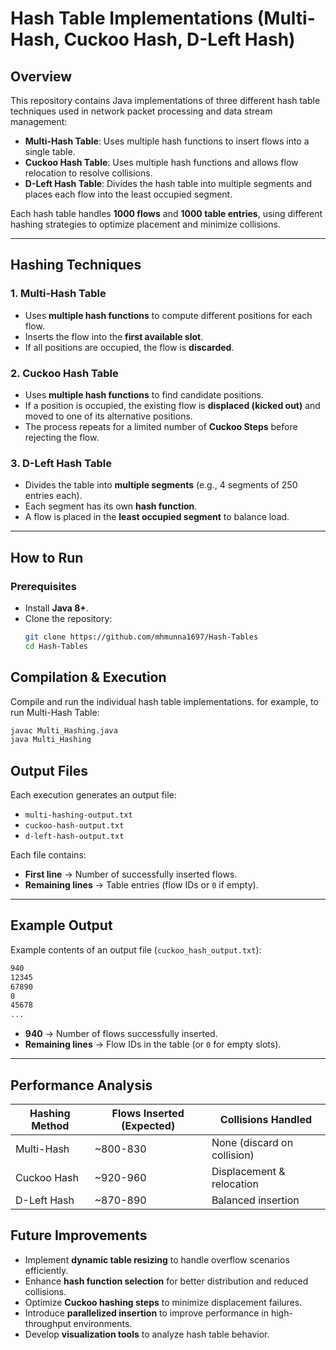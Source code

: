 # **Hash Table Implementations (Multi-Hash, Cuckoo Hash, D-Left Hash)**

## **Overview**
This repository contains Java implementations of three different hash table techniques used in network packet processing and data stream management:

- **Multi-Hash Table**: Uses multiple hash functions to insert flows into a single table.
- **Cuckoo Hash Table**: Uses multiple hash functions and allows flow relocation to resolve collisions.
- **D-Left Hash Table**: Divides the hash table into multiple segments and places each flow into the least occupied segment.

Each hash table handles **1000 flows** and **1000 table entries**, using different hashing strategies to optimize placement and minimize collisions.

---

## **Hashing Techniques**
### **1. Multi-Hash Table**
- Uses **multiple hash functions** to compute different positions for each flow.
- Inserts the flow into the **first available slot**.
- If all positions are occupied, the flow is **discarded**.

### **2. Cuckoo Hash Table**
- Uses **multiple hash functions** to find candidate positions.
- If a position is occupied, the existing flow is **displaced (kicked out)** and moved to one of its alternative positions.
- The process repeats for a limited number of **Cuckoo Steps** before rejecting the flow.

### **3. D-Left Hash Table**
- Divides the table into **multiple segments** (e.g., 4 segments of 250 entries each).
- Each segment has its own **hash function**.
- A flow is placed in the **least occupied segment** to balance load.

---

## **How to Run**
### **Prerequisites**
- Install **Java 8+**.
- Clone the repository:
  ```bash
  git clone https://github.com/mhmunna1697/Hash-Tables
  cd Hash-Tables

## **Compilation & Execution**
Compile and run the individual hash table implementations. for example, to run Multi-Hash Table:

```bash
javac Multi_Hashing.java
java Multi_Hashing
```

## **Output Files**
Each execution generates an output file:

- `multi-hashing-output.txt`
- `cuckoo-hash-output.txt`
- `d-left-hash-output.txt`


Each file contains:

- **First line** → Number of successfully inserted flows.
- **Remaining lines** → Table entries (flow IDs or `0` if empty).

---

## **Example Output**
Example contents of an output file (`cuckoo_hash_output.txt`):
```txt
940
12345
67890
0
45678
...
```

- **940** → Number of flows successfully inserted.
- **Remaining lines** → Flow IDs in the table (or `0` for empty slots).

---

## **Performance Analysis**
| **Hashing Method** | **Flows Inserted (Expected)** | **Collisions Handled** |
|--------------------|----------------------------|------------------------|
| Multi-Hash        | ~800-830                    | None (discard on collision) |
| Cuckoo Hash       | ~920-960                    | Displacement & relocation |
| D-Left Hash       | ~870-890                    | Balanced insertion |

## **Future Improvements**
- Implement **dynamic table resizing** to handle overflow scenarios efficiently.
- Enhance **hash function selection** for better distribution and reduced collisions.
- Optimize **Cuckoo hashing steps** to minimize displacement failures.
- Introduce **parallelized insertion** to improve performance in high-throughput environments.
- Develop **visualization tools** to analyze hash table behavior.